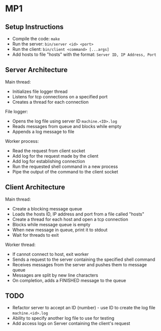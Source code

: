 # MP1

## Setup Instructions

- Compile the code: `make`
- Run the server: `bin/server <id> <port>`
- Run the client: `bin/client <command> [...args]`
- Add hosts to file "hosts" with the format: `Server ID, IP Address, Port`

## Server Architecture

Main thread:
- Initializes file logger thread
- Listens for tcp connections on a specified port
- Creates a thread for each connection

File logger:
- Opens the log file using server ID `machine.<ID>.log`
- Reads messages from queue and blocks while empty
- Appends a log message to file

Worker process:
- Read the request from client socket
- Add log for the request made by the client
- Add log for establishing connection
- Run the requested shell command in a new process
- Pipe the output of the command to the client socket

## Client Architecture

Main thread:
- Create a blocking message queue
- Loads the hosts ID, IP address and port from a file called "hosts"
- Create a thread for each host and open a tcp connection
- Blocks while message queue is empty
- When new message in queue, print it to stdout
- Wait for threads to exit

Worker thread:
- If cannot connect to host, exit worker
- Sends a request to the server containing the specified shell command
- Receives messages from the server and pushes them to message queue
- Messages are split by new line characters
- On completion, adds a FINISHED message to the queue



## TODO

- Refactor server to accept an ID (number) - use ID to create the log file `machine.<id>.log`
- Ability to specify another log file to use for testing
- Add access logs on Server containing the client's request

